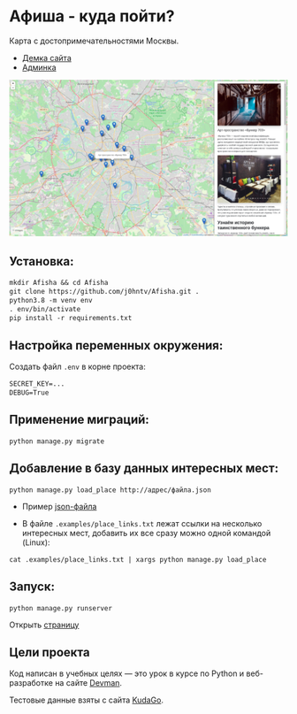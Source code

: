 # Афиша - куда пойти?
Карта с достопримечательностями Москвы.

- [Демка сайта](https://j0hntv.pythonanywhere.com/)
- [Админка](https://j0hntv.pythonanywhere.com/admin/)

![&#x41A;&#x443;&#x434;&#x430; &#x43F;&#x43E;&#x439;&#x442;&#x438;](.assets/site.png)

## Установка:
```
mkdir Afisha && cd Afisha
git clone https://github.com/j0hntv/Afisha.git .
python3.8 -m venv env
. env/bin/activate
pip install -r requirements.txt
```

## Настройка переменных окружения:
Создать файл `.env` в корне проекта:

```
SECRET_KEY=...
DEBUG=True
```

## Применение миграций:
```
python manage.py migrate
```

## Добавление в базу данных интересных мест:
```
python manage.py load_place http://адрес/файла.json
```
- Пример [json-файла](https://github.com/devmanorg/where-to-go-places/blob/master/places/%D0%90%D0%BD%D1%82%D0%B8%D0%BA%D0%B0%D1%84%D0%B5%20Bizone.json)

- В файле `.examples/place_links.txt` лежат ссылки на несколько интересных мест, добавить их все сразу можно одной командой (Linux):
```
cat .examples/place_links.txt | xargs python manage.py load_place
```

## Запуск:
```
python manage.py runserver
```
Открыть [страницу](http://127.0.0.1:8000/) 

## Цели проекта

Код написан в учебных целях — это урок в курсе по Python и веб-разработке на сайте [Devman](https://dvmn.org).

Тестовые данные взяты с сайта [KudaGo](https://kudago.com).
